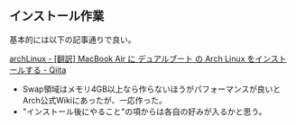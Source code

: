 インストール作業
---

基本的には以下の記事通りで良い。

[archLinux - [翻訳] MacBook Air に デュアルブート の Arch Linux をインストールする - Qiita](http://qiita.com/takamura_s/items/fd7a743b91e0079a82ff)

* Swap領域はメモリ4GB以上なら作らないほうがパフォーマンスが良いとArch公式Wikiにあったが、一応作った。
* "インストール後にやること"の項からは各自の好みが入るかと思う。
